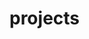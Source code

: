 <link rel="apple-touch-icon" sizes="180x180" href="esc/images/favicons/apple-touch-icon.png">
<link rel="icon" type="image/png" sizes="32x32" href="esc/images/favicons/favicon-32x32.png">
<link rel="icon" type="image/png" sizes="16x16" href="esc/images/favicons/favicon-16x16.png">
<link rel="manifest" href="esc/images/favicons/site.webmanifest">
<link rel="mask-icon" href="esc/images/favicons/safari-pinned-tab.svg" color="#5bbad5">
<meta name="msapplication-TileColor" content="#da532c">
<meta name="theme-color" content="#ffffff">

# projects
